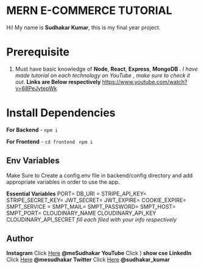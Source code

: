 # MERN E-COMMERCE TUTORIAL

Hi! My name is **Sudhakar Kumar**, this is my final year project.

# Prerequisite

1.  Must have basic knowledge of **Node**, **React**, **Express**, **MongoDB** . _I have made tutorial on each technology on YouTube , make sure to check it out_. **Links are Below respectively**
https://www.youtube.com/watch?v=68PeJytepWk
# Install Dependencies

**For Backend** - `npm i`

**For Frontend** - `cd frontend` ` npm i`

## Env Variables

Make Sure to Create a config.env file in backend/config directory and add appropriate variables in order to use the app.

**Essential Variables**
PORT=
DB_URI =
STRIPE_API_KEY=
STRIPE_SECRET_KEY=
JWT_SECRET=
JWT_EXPIRE=
COOKIE_EXPIRE=
SMPT_SERVICE =
SMPT_MAIL=
SMPT_PASSWORD=
SMPT_HOST=
SMPT_PORT=
CLOUDINARY_NAME
CLOUDINARY_API_KEY
CLOUDINARY_API_SECRET
_fill each filed with your info respectively_

## Author

**Instagram** Click [Here](https://www.instagram.com/savage_prince_04/?igshid) **@meSudhakar**
**YouTube** Click ) **show cse**
**LinkedIn** Click [Here]() **@mesudhakar**
**Twitter** Click [Here]() **@sudhakar_kumar**

